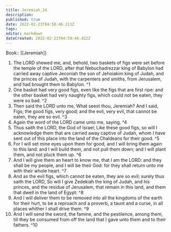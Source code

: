 ```yaml
---
title: Jeremiah_24
description: 
published: true
date: 2022-02-23T04:50:48.211Z
tags: 
editor: markdown
dateCreated: 2022-02-23T04:50:46.422Z
---
```


 Book:: [[Jeremiah]]
 1. The LORD shewed me, and, behold, two baskets of figs were set before the temple of the LORD, after that Nebuchadrezzar king of Babylon had carried away captive Jeconiah the son of Jehoiakim king of Judah, and the princes of Judah, with the carpenters and smiths, from Jerusalem, and had brought them to Babylon. ^1
 2. One basket had very good figs, even like the figs that are first ripe: and the other basket had very naughty figs, which could not be eaten, they were so bad. ^2
 3. Then said the LORD unto me, What seest thou, Jeremiah? And I said, Figs; the good figs, very good; and the evil, very evil, that cannot be eaten, they are so evil. ^3
 4. Again the word of the LORD came unto me, saying, ^4
 5. Thus saith the LORD, the God of Israel; Like these good figs, so will I acknowledge them that are carried away captive of Judah, whom I have sent out of this place into the land of the Chaldeans for their good. ^5
 6. For I will set mine eyes upon them for good, and I will bring them again to this land: and I will build them, and not pull them down; and I will plant them, and not pluck them up. ^6
 7. And I will give them an heart to know me, that I am the LORD: and they shall be my people, and I will be their God: for they shall return unto me with their whole heart. ^7
 8. And as the evil figs, which cannot be eaten, they are so evil; surely thus saith the LORD, So will I give Zedekiah the king of Judah, and his princes, and the residue of Jerusalem, that remain in this land, and them that dwell in the land of Egypt: ^8
 9. And I will deliver them to be removed into all the kingdoms of the earth for their hurt, to be a reproach and a proverb, a taunt and a curse, in all places whither I shall drive them. ^9
 10. And I will send the sword, the famine, and the pestilence, among them, till they be consumed from off the land that I gave unto them and to their fathers. ^10
